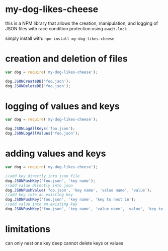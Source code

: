 # my-dog-likes-cheese

this is a NPM library that allows the creation, manipulation, and logging of JSON files with race condition protection using `await-lock`

simply install with: `npm install my-dog-likes-cheese`

# creation and deletion of files
```javascript
var dog = require('my-dog-likes-cheese');

dog.JSONCreateDB('foo.json');
dog.JSONDeleteDB('foo.json');
```

# logging of values and keys
```javascript
var dog = require('my-dog-likes-cheese');

dog.JSONLogAllKeys('foo.json');
dog.JSONLogAllValues('foo.json');
```
# adding values and keys
```javascript
var dog = require('my-dog-likes-cheese');

//add key directly into json file
dog.JSONPushKey('foo.json', 'key name');
//add value directly into json
dog.JSONPushValue('foo.json', 'key name', 'value name', 'value');
//add key into an existing key
dog.JSONPushKey('foo.json', 'key name', 'key to nest in');
//add value into an existing key
dog.JSONPushKey('foo.json', 'key name', 'value name', 'value', 'key to nest in');
```
# limitations
can only nest one key deep
cannot delete keys or values
